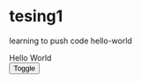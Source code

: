# tesing1
learning to push code
hello-world

<!DOCTYPE html>
<html>
<html lang="{lang}">
	<head>
		<link rel="stylesheet" href="styles.css">
	</head>


<div id="border">
  <div id="target">Hello World</div>
  <button id="btn">Toggle</button>
</div>

  </html>
